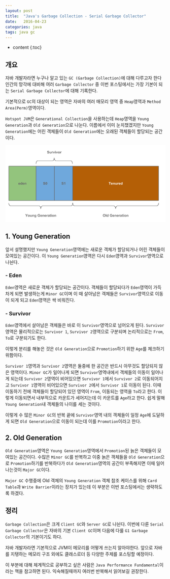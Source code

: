 ```yaml
---
layout: post
title:  "Java's Garbage Collection - Serial Garbage Collector"
date:   2016-04-23
categories: java
tags: java gc
---
```


* content
{:toc}

## 개요
자바 개발자라면 누구나 알고 있는 `GC (Garbage Collection)`에 대해 다루고자 한다<br/>
인간의 망각에 대비해 여러 `Garbage Collector` 중 이번 포스팅에서는 가장 기본이 되는 `Serial Garbage Collector`에 대해 기록한다.

기본적으로 `GC`의 대상이 되는 영역은 자바의 여러 매모리 영역 중 `Heap`영역과 `Method Area(Perm)`영역이다.

`Hotspot JVM`은 `Generational Collection`을 사용하는데 `Heap`영역을 `Young Generation`과 `Old Generation`으로 나눈다.
이름에서 이미 눈치챘겠지만 `Young Generation`에는 어린 객체들이 `Old Generation`에는 오래된 객체들이 할당되는 공간이다.

![Java Heap](/post_images/java_heap.png)

## 1. Young Generation
앞서 설명했지만 `Young Generation`영역에는 새로운 객체가 할당되거나 어린 객체들이 모여있는 공간이다. 이 `Young Generation`영역은 다시 `Eden`영역과 `Survivor`영역으로 나뉜다.

### - Eden
`Eden`영역은 새로운 객체가 할당되는 공간이다. 객체들이 할당되다가 `Eden`영역이 가득차게 되면 발생하는게 `Minor GC`이며 이 때 살아남은 객체들은 `Survivor`영역으로 이동이 되게 되고 `Eden`영역은 싹 비워진다.

### - Survivor
`Eden`영역에서 살아남은 객체들은 바로 이 `Survivor`영역으로 넘어오게 된다. `Survivor`영역은 물리적으로는 `Survivor 1`, `Survivor 2`영역으로 구분되며 논리적으로는 `From`, `To`로 구분되기도 한다.

이렇게 분리를 해놓은 것은 `Old Generation`으로 `Promotion`하기 위한 `Age`를 체크하기 위함이다.

`Survivor 1`영역과 `Survivor 2`영역은 둘중에 한 공간은 반드시 아무것도 할당되지 않은 영역이다.
`Minor GC`가 일어나게 되면 `Survivor`영역내에서 객체들의 이동이 일어나게 되는데 `Survivor 2`영역이 비어있으면 `Survivor 1`에서 `Survivor 2`로 이동되어지고 `Survivor 1`영역이 비어있으면 `Survivor 2`에서 `Survivor 1`로 이동이 된다.
이때 이동하기 전에 객체들이 할당되어 있던 영역이 `From`, 이동되는 영역을 `To`라고 한다. 이렇게 이동되면서 내부적으로 카운트가 세어지는데 이 카운트를 `Age`라고 한다. 쉽게 말해 `Young Generation`내 객체들의 나이를 세는 것이다.

이렇게 수 많은 `Minor GC`의 반복 끝에 `Survivor`영역 내의 객체들이 일정 `Age`에 도달하게 되면 `Old Generation`으로 이동이 되는데 이를 `Promotion`이라고 한다.

## 2. Old Generation
`Old Generation`영역은 `Young Generation`영역에서 `Promotion`된 늙은 객체들이 모여있는 공간이다. 수많은 `Minor GC`를 반복하고 이중 늙은 객체들을 `Old Generation`으로 `Promotion`하기를 반복하다가 `Old Generation`영역의 공간이 부족해지면 이때 일어나는것이 `Major GC`이다.

`Major GC` 수행중에 Old 객체의 `Young Generation` 객체 참조 케이스를 위해 `Card Table`과 `Write Barrier`이라는 장치가 있는데 이 부분은 이번 포스팅에서는 생략하도록 하겠다.


## 정리
`Garbage Collection`은 크게 `Client GC`와 `Server GC`로 나뉜다. 이번에 다룬 `Serial Garbage Collector`은 자바의 기본 `Client GC`이며 다음에 다룰 `G1 Garbage Collector`의 기본이기도 하다.

자바 개발자라면 기본적으로 JVM이 메모리를 어떻게 쓰는지 알아야한다. 앞으로 자바를 지탱하는 메모리 구조 외에도 클래스로더 등 다양한 주제를 포스팅할 예정이다.

이 부분에 대해 체계적으로 공부하고 싶은 사람은 `Java Performance Fundamental`이라는 책을 참고하면 된다. 익숙해질때까지 여러번 반복해서 읽어보길 권장한다.
